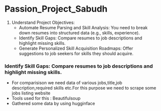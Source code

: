# Passion_Project_Sabudh
1. Understand Project Objectives:
   - Automate Resume Parsing and Skill Analysis: You need to break down resumes into structured data (e.g., skills, experience).
   - Identify Skill Gaps: Compare resumes to job descriptions and highlight missing skills.
   - Generate Personalized Skill Acquisition Roadmaps: Offer suggestions to job seekers for skills they should acquire.
### Identify Skill Gaps: Compare resumes to job descriptions and highlight missing skills.
  - For comparisison we need data of various jobs,title,job description,required skills etc.For this purpose we need to scrape some jobs listing website
  - Tools used for this : Beautifulsoup
  - Gathered some data by using hugginface
